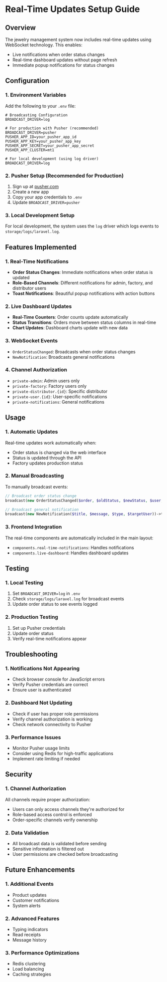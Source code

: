 # Real-Time Updates Setup Guide

## Overview
The jewelry management system now includes real-time updates using WebSocket technology. This enables:
- Live notifications when order status changes
- Real-time dashboard updates without page refresh
- Immediate popup notifications for status changes

## Configuration

### 1. Environment Variables
Add the following to your `.env` file:

```env
# Broadcasting Configuration
BROADCAST_DRIVER=log

# For production with Pusher (recommended)
BROADCAST_DRIVER=pusher
PUSHER_APP_ID=your_pusher_app_id
PUSHER_APP_KEY=your_pusher_app_key
PUSHER_APP_SECRET=your_pusher_app_secret
PUSHER_APP_CLUSTER=mt1

# For local development (using log driver)
BROADCAST_DRIVER=log
```

### 2. Pusher Setup (Recommended for Production)
1. Sign up at [pusher.com](https://pusher.com)
2. Create a new app
3. Copy your app credentials to `.env`
4. Update `BROADCAST_DRIVER=pusher`

### 3. Local Development Setup
For local development, the system uses the `log` driver which logs events to `storage/logs/laravel.log`.

## Features Implemented

### 1. Real-Time Notifications
- **Order Status Changes**: Immediate notifications when order status is updated
- **Role-Based Channels**: Different notifications for admin, factory, and distributor users
- **Toast Notifications**: Beautiful popup notifications with action buttons

### 2. Live Dashboard Updates
- **Real-Time Counters**: Order counts update automatically
- **Status Transitions**: Orders move between status columns in real-time
- **Chart Updates**: Dashboard charts update with new data

### 3. WebSocket Events
- `OrderStatusChanged`: Broadcasts when order status changes
- `NewNotification`: Broadcasts general notifications

### 4. Channel Authorization
- `private-admin`: Admin users only
- `private-factory`: Factory users only
- `private-distributor.{id}`: Specific distributor
- `private-user.{id}`: User-specific notifications
- `private-notifications`: General notifications

## Usage

### 1. Automatic Updates
Real-time updates work automatically when:
- Order status is changed via the web interface
- Status is updated through the API
- Factory updates production status

### 2. Manual Broadcasting
To manually broadcast events:

```php
// Broadcast order status change
broadcast(new OrderStatusChanged($order, $oldStatus, $newStatus, $user, $notes))->toOthers();

// Broadcast general notification
broadcast(new NewNotification($title, $message, $type, $targetUser))->toOthers();
```

### 3. Frontend Integration
The real-time components are automatically included in the main layout:
- `components.real-time-notifications`: Handles notifications
- `components.live-dashboard`: Handles dashboard updates

## Testing

### 1. Local Testing
1. Set `BROADCAST_DRIVER=log` in `.env`
2. Check `storage/logs/laravel.log` for broadcast events
3. Update order status to see events logged

### 2. Production Testing
1. Set up Pusher credentials
2. Update order status
3. Verify real-time notifications appear

## Troubleshooting

### 1. Notifications Not Appearing
- Check browser console for JavaScript errors
- Verify Pusher credentials are correct
- Ensure user is authenticated

### 2. Dashboard Not Updating
- Check if user has proper role permissions
- Verify channel authorization is working
- Check network connectivity to Pusher

### 3. Performance Issues
- Monitor Pusher usage limits
- Consider using Redis for high-traffic applications
- Implement rate limiting if needed

## Security

### 1. Channel Authorization
All channels require proper authorization:
- Users can only access channels they're authorized for
- Role-based access control is enforced
- Order-specific channels verify ownership

### 2. Data Validation
- All broadcast data is validated before sending
- Sensitive information is filtered out
- User permissions are checked before broadcasting

## Future Enhancements

### 1. Additional Events
- Product updates
- Customer notifications
- System alerts

### 2. Advanced Features
- Typing indicators
- Read receipts
- Message history

### 3. Performance Optimizations
- Redis clustering
- Load balancing
- Caching strategies 